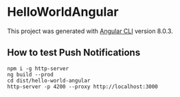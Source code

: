 # HelloWorldAngular

This project was generated with [Angular CLI](https://github.com/angular/angular-cli) version 8.0.3.

## How to test Push Notifications

```
npm i -g http-server
ng build --prod
cd dist/hello-world-angular
http-server -p 4200 --proxy http://localhost:3000
```

